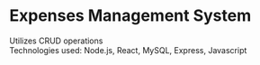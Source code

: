 # Expenses Management System
Utilizes CRUD operations  
Technologies used: Node.js, React, MySQL, Express, Javascript

